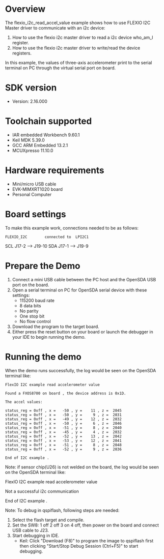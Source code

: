 Overview
========
The flexio_i2c_read_accel_value example shows how to use FLEXIO I2C  Master driver to communicate with an i2c device:

 1. How to use the flexio i2c master driver to read a i2c device who_am_I register.
 2. How to use the flexio i2c master driver to write/read the device registers.

In this example, the values of three-axis accelerometer print to the serial terminal on PC through
the virtual serial port on board.

SDK version
===========
- Version: 2.16.000

Toolchain supported
===================
- IAR embedded Workbench  9.60.1
- Keil MDK  5.39.0
- GCC ARM Embedded  13.2.1
- MCUXpresso  11.10.0

Hardware requirements
=====================
- Mini/micro USB cable
- EVK-MIMXRT1020 board
- Personal Computer

Board settings
==============
To make this example work, connections needed to be as follows:

    FLEXIO_I2C        connected to  LPI2C1
SCL     J17-2           -->        J19-10
SDA     J17-1           -->        J19-9

Prepare the Demo
================
1.  Connect a mini USB cable between the PC host and the OpenSDA USB port on the board.
2.  Open a serial terminal on PC for OpenSDA serial device with these settings:
    - 115200 baud rate
    - 8 data bits
    - No parity
    - One stop bit
    - No flow control
3.  Download the program to the target board.
4.  Either press the reset button on your board or launch the debugger in your IDE to begin running the demo.

Running the demo
================
When the demo runs successfully, the log would be seen on the OpenSDA terminal like:

~~~~~~~~~~~~~~~~~~~~~
FlexIO I2C example read accelerometer value

Found a FXOS8700 on board , the device address is 0x1D.

The accel values:

status_reg = 0xff , x =   -50 , y =    11 , z =  2045
status_reg = 0xff , x =   -50 , y =     9 , z =  2031
status_reg = 0xff , x =   -49 , y =    12 , z =  2032
status_reg = 0xff , x =   -50 , y =     6 , z =  2046
status_reg = 0xff , x =   -51 , y =     8 , z =  2040
status_reg = 0xff , x =   -45 , y =     4 , z =  2032
status_reg = 0xff , x =   -52 , y =    13 , z =  2042
status_reg = 0xff , x =   -53 , y =    12 , z =  2041
status_reg = 0xff , x =   -51 , y =     8 , z =  2048
status_reg = 0xff , x =   -52 , y =     9 , z =  2036

End of I2C example .
~~~~~~~~~~~~~~~~~~~~~

Note:
if sensor chip(U26) is not welded on the board, the log would be seen on the OpenSDA terminal like:

FlexIO I2C example read accelerometer value

Not a successful i2c communication

End of I2C example .

Note:
To debug in qspiflash, following steps are needed:
1. Select the flash target and compile.
2. Set the SW8: 1 off 2 off 3 on 4 off, then power on the board and connect USB cable to J23.
3. Start debugging in IDE.
   - Keil: Click "Download (F8)" to program the image to qspiflash first then clicking "Start/Stop Debug Session (Ctrl+F5)" to start debugging.
